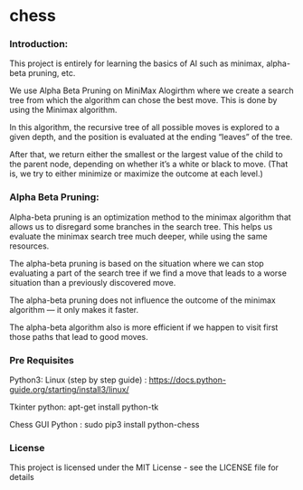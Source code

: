# chess

### Introduction:
This project is entirely for learning the basics of AI such as minimax, alpha-beta pruning, etc.

We use Alpha Beta Pruning on MiniMax Alogirthm where we create a search tree from which the algorithm can chose the best move. This is done by using the Minimax algorithm.

In this algorithm, the recursive tree of all possible moves is explored to a given depth, and the position is evaluated at the ending “leaves” of the tree.

After that, we return either the smallest or the largest value of the child to the parent node, depending on whether it’s a white or black to move. (That is, we try to either minimize or maximize the outcome at each level.)


### Alpha Beta Pruning:
Alpha-beta pruning is an optimization method to the minimax algorithm that allows us to disregard some branches in the search tree. This helps us evaluate the minimax search tree much deeper, while using the same resources.

The alpha-beta pruning is based on the situation where we can stop evaluating a part of the search tree if we find a move that leads to a worse situation than a previously discovered move.

The alpha-beta pruning does not influence the outcome of the minimax algorithm — it only makes it faster.

The alpha-beta algorithm also is more efficient if we happen to visit first those paths that lead to good moves.


### Pre Requisites

Python3: 
Linux (step by step guide) : https://docs.python-guide.org/starting/install3/linux/

Tkinter python: apt-get install python-tk

Chess GUI Python : sudo pip3 install python-chess


### License
This project is licensed under the MIT License - see the LICENSE file for details

